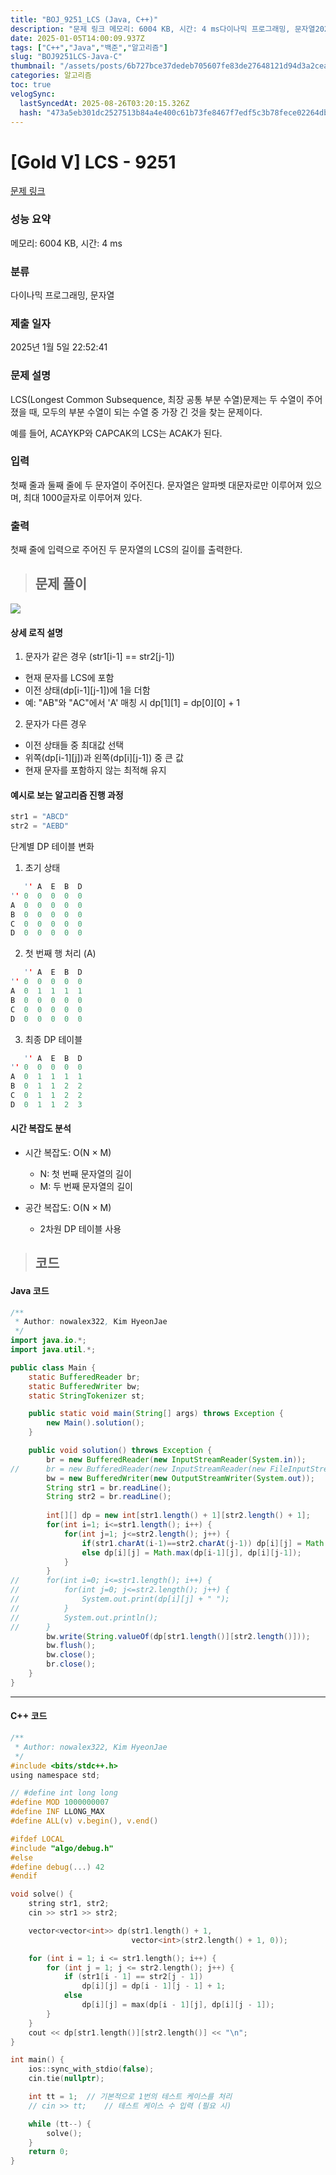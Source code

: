 ```yaml
---
title: "BOJ_9251_LCS (Java, C++)"
description: "문제 링크 메모리: 6004 KB, 시간: 4 ms다이나믹 프로그래밍, 문자열2025년 1월 5일 22:52:41문자가 같은 경우 (str1i-1 == str2j-1)현재 문자를 LCS에 포함이전 상태(dpi-1)에 1을 더함예: "AB"와 "AC"에서 'A' 매칭 시"
date: 2025-01-05T14:00:09.937Z
tags: ["C++","Java","백준","알고리즘"]
slug: "BOJ9251LCS-Java-C"
thumbnail: "/assets/posts/6b727bce37dedeb705607fe83de27648121d94d3a2ceaa16ec52ca6159305250.png"
categories: 알고리즘
toc: true
velogSync:
  lastSyncedAt: 2025-08-26T03:20:15.326Z
  hash: "473a5eb301dc2527513b84a4e400c61b73fe8467f7edf5c3b78fece02264dbec"
---
```


# [Gold V] LCS - 9251 

[문제 링크](https://www.acmicpc.net/problem/9251) 

### 성능 요약

메모리: 6004 KB, 시간: 4 ms

### 분류

다이나믹 프로그래밍, 문자열

### 제출 일자

2025년 1월 5일 22:52:41

### 문제 설명

<p>LCS(Longest Common Subsequence, 최장 공통 부분 수열)문제는 두 수열이 주어졌을 때, 모두의 부분 수열이 되는 수열 중 가장 긴 것을 찾는 문제이다.</p>

<p>예를 들어, ACAYKP와 CAPCAK의 LCS는 ACAK가 된다.</p>

### 입력 

 <p>첫째 줄과 둘째 줄에 두 문자열이 주어진다. 문자열은 알파벳 대문자로만 이루어져 있으며, 최대 1000글자로 이루어져 있다.</p>

### 출력 

 <p>첫째 줄에 입력으로 주어진 두 문자열의 LCS의 길이를 출력한다.</p>

> ## 문제 풀이

![](/assets/posts/6b727bce37dedeb705607fe83de27648121d94d3a2ceaa16ec52ca6159305250.png)

#### 상세 로직 설명

1. 문자가 같은 경우 (str1[i-1] == str2[j-1])

- 현재 문자를 LCS에 포함
- 이전 상태(dp[i-1][j-1])에 1을 더함
- 예: "AB"와 "AC"에서 'A' 매칭 시 dp[1][1] = dp[0][0] + 1

2. 문자가 다른 경우

- 이전 상태들 중 최대값 선택
- 위쪽(dp[i-1][j])과 왼쪽(dp[i][j-1]) 중 큰 값
- 현재 문자를 포함하지 않는 최적해 유지

#### 예시로 보는 알고리즘 진행 과정
```c
str1 = "ABCD"
str2 = "AEBD"
```
단계별 DP 테이블 변화

1. 초기 상태
```c
   '' A  E  B  D
'' 0  0  0  0  0
A  0  0  0  0  0
B  0  0  0  0  0
C  0  0  0  0  0
D  0  0  0  0  0
```

2. 첫 번째 행 처리 (A)
```c
   '' A  E  B  D
'' 0  0  0  0  0
A  0  1  1  1  1
B  0  0  0  0  0
C  0  0  0  0  0
D  0  0  0  0  0
```

3. 최종 DP 테이블
```c
   '' A  E  B  D
'' 0  0  0  0  0
A  0  1  1  1  1
B  0  1  1  2  2
C  0  1  1  2  2
D  0  1  1  2  3
```

#### 시간 복잡도 분석

- 시간 복잡도: O(N × M)

  - N: 첫 번째 문자열의 길이
  - M: 두 번째 문자열의 길이


- 공간 복잡도: O(N × M)

  - 2차원 DP 테이블 사용

> ## 코드
#### Java 코드

```java
/**
 * Author: nowalex322, Kim HyeonJae
 */
import java.io.*;
import java.util.*;

public class Main {
	static BufferedReader br;
	static BufferedWriter bw;
	static StringTokenizer st;

	public static void main(String[] args) throws Exception {
		new Main().solution();
	}

	public void solution() throws Exception {
		br = new BufferedReader(new InputStreamReader(System.in));
//		br = new BufferedReader(new InputStreamReader(new FileInputStream("input.txt")));
		bw = new BufferedWriter(new OutputStreamWriter(System.out));
		String str1 = br.readLine();
		String str2 = br.readLine();
		
		int[][] dp = new int[str1.length() + 1][str2.length() + 1];
		for(int i=1; i<=str1.length(); i++) {
			for(int j=1; j<=str2.length(); j++) {
				if(str1.charAt(i-1)==str2.charAt(j-1)) dp[i][j] = Math.max(dp[i-1][j-1] + 1, dp[i][j]);
				else dp[i][j] = Math.max(dp[i-1][j], dp[i][j-1]);
			}
		}
//		for(int i=0; i<=str1.length(); i++) {
//			for(int j=0; j<=str2.length(); j++) {
//				System.out.print(dp[i][j] + " ");
//			}
//			System.out.println();
//		}
		bw.write(String.valueOf(dp[str1.length()][str2.length()]));
		bw.flush();
		bw.close();
		br.close();
	}
}
```
---
#### C++ 코드

```c
/**
 * Author: nowalex322, Kim HyeonJae
 */
#include <bits/stdc++.h>
using namespace std;

// #define int long long
#define MOD 1000000007
#define INF LLONG_MAX
#define ALL(v) v.begin(), v.end()

#ifdef LOCAL
#include "algo/debug.h"
#else
#define debug(...) 42
#endif

void solve() {
    string str1, str2;
    cin >> str1 >> str2;

    vector<vector<int>> dp(str1.length() + 1,
                           vector<int>(str2.length() + 1, 0));

    for (int i = 1; i <= str1.length(); i++) {
        for (int j = 1; j <= str2.length(); j++) {
            if (str1[i - 1] == str2[j - 1])
                dp[i][j] = dp[i - 1][j - 1] + 1;
            else
                dp[i][j] = max(dp[i - 1][j], dp[i][j - 1]);
        }
    }
    cout << dp[str1.length()][str2.length()] << "\n";
}

int main() {
    ios::sync_with_stdio(false);
    cin.tie(nullptr);

    int tt = 1;  // 기본적으로 1번의 테스트 케이스를 처리
    // cin >> tt;    // 테스트 케이스 수 입력 (필요 시)

    while (tt--) {
        solve();
    }
    return 0;
}
```